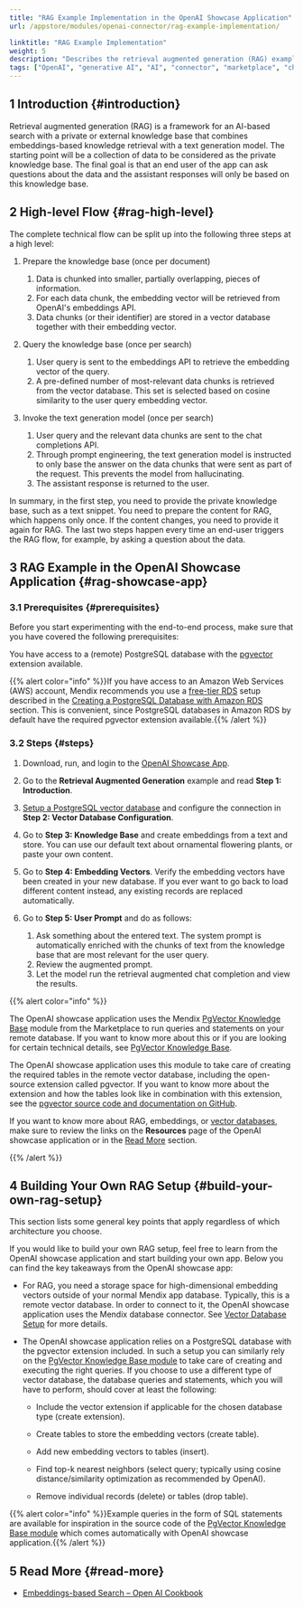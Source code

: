 ```yaml
---
title: "RAG Example Implementation in the OpenAI Showcase Application"
url: /appstore/modules/openai-connector/rag-example-implementation/

linktitle: "RAG Example Implementation"
weight: 5
description: "Describes the retrieval augmented generation (RAG) example implementation in the OpenAI showcase application"
tags: ["OpenAI", "generative AI", "AI", "connector", "marketplace", "chatgpt", "genAI", "embeddings", "Retrieval augmented generation", "RAG", "showcase application", "Azure OpenAI"]
---
```


## 1 Introduction {#introduction}

Retrieval augmented generation (RAG) is a framework for an AI-based search with a private or external knowledge base that combines embeddings-based knowledge retrieval with a text generation model. The starting point will be a collection of data to be considered as the private knowledge base. The final goal is that an end user of the app can ask questions about the data and the assistant responses will only be based on this knowledge base. 

## 2 High-level Flow {#rag-high-level}

The complete technical flow can be split up into the following three steps at a high level:

1. Prepare the knowledge base (once per document)
   1. Data is chunked into smaller, partially overlapping, pieces of information.
   2. For each data chunk, the embedding vector will be retrieved from OpenAI's embeddings API.
   3. Data chunks (or their identifier) are stored in a vector database together with their embedding vector.

2. Query the knowledge base (once per search)
   1. User query is sent to the embeddings API to retrieve the embedding vector of the query.
   2. A pre-defined number of most-relevant data chunks is retrieved from the vector database. This set is selected based on cosine similarity to the user query embedding vector.

3. Invoke the text generation model (once per search)
   1. User query and the relevant data chunks are sent to the chat completions API.
   2. Through prompt engineering, the text generation model is instructed to only base the answer on the data chunks that were sent as part of the request. This prevents the model from hallucinating.
   3. The assistant response is returned to the user.

In summary, in the first step, you need to provide the private knowledge base, such as a text snippet. You need to prepare the content for RAG, which happens only once. If the content changes, you need to provide it again for RAG. The last two steps happen every time an end-user triggers the RAG flow, for example, by asking a question about the data.

## 3 RAG Example in the OpenAI Showcase Application {#rag-showcase-app}

### 3.1 Prerequisites {#prerequisites}

Before you start experimenting with the end-to-end process, make sure that you have covered the following prerequisites:

You have access to a (remote) PostgreSQL database with the [pgvector](https://github.com/pgvector/pgvector) extension available.

{{% alert color="info" %}}If you have access to an Amazon Web Services (AWS) account, Mendix recommends you use a [free-tier RDS](https://aws.amazon.com/rds/faqs/#product-faqs#amazon-rds-faqs#free-tier) setup described in the [Creating a PostgreSQL Database with Amazon RDS](/appstore/modules/pgvector-knowledge-base/vector-database-setup/#rds-database) section. This is convenient, since PostgreSQL databases in Amazon RDS by default have the required pgvector extension available.{{% /alert %}}

### 3.2 Steps {#steps}

1. Download, run, and login to the [OpenAI Showcase App](https://marketplace.mendix.com/link/component/220475).

2. Go to the **Retrieval Augmented Generation** example and read **Step 1: Introduction**.

3. [Setup a PostgreSQL vector database](/appstore/modules/pgvector-knowledge-base/vector-database-setup/) and configure the connection in **Step 2: Vector Database Configuration**.

4. Go to **Step 3: Knowledge Base** and create embeddings from a text and store. You can use our default text about ornamental flowering plants, or paste your own content.

5. Go to **Step 4: Embedding Vectors**. Verify the embedding vectors have been created in your new database. If you ever want to go back to load different content instead, any existing records are replaced automatically.

6. Go to **Step 5: User Prompt** and do as follows:
   1. Ask something about the entered text. The system prompt is automatically enriched with the chunks of text from the knowledge base that are most relevant for the user query. 
   2. Review the augmented prompt.
   3. Let the model run the retrieval augmented chat completion and view the results.

{{% alert color="info" %}}

The OpenAI showcase application uses the Mendix [PgVector Knowledge Base](https://marketplace.mendix.com/link/component/225063) module from the Marketplace to run queries and statements on your remote database. If you want to know more about this or if you are looking for certain technical details, see [PgVector Knowledge Base](/appstore/modules/pgvector-knowledge-base/).


The OpenAI showcase application uses this module to take care of creating the required tables in the remote vector database, including the open-source extension called pgvector. If you want to know more about the extension and how the tables look like in combination with this extension, see the [pgvector source code and documentation on GitHub](https://github.com/pgvector/pgvector).

If you want to know more about RAG, embeddings, or [vector databases](/appstore/modules/pgvector-knowledge-base/vector-database-setup/), make sure to review the links on the **Resources** page of the OpenAI showcase application or in the [Read More](#read-more) section.

{{% /alert %}}

## 4 Building Your Own RAG Setup {#build-your-own-rag-setup}

This section lists some general key points that apply regardless of which architecture you choose.

If you would like to build your own RAG setup, feel free to learn from the OpenAI showcase application and start building your own app. Below you can find the key takeaways from the OpenAI showcase app:

* For RAG, you need a storage space for high-dimensional embedding vectors outside of your normal Mendix app database. Typically, this is a remote vector database. In order to connect to it, the OpenAI showcase application uses the Mendix database connector. See [Vector Database Setup](/appstore/modules/pgvector-knowledge-base/vector-database-setup/) for more details.

* The OpenAI showcase application relies on a PostgreSQL database with the pgvector extension included. In such a setup you can similarly rely on the [PgVector Knowledge Base module](/appstore/modules/pgvector-knowledge-base/) to take care of creating and executing the right queries. If you choose to use a different type of vector database, the database queries and statements, which you will have to perform, should cover at least the following:
    * Include the vector extension if applicable for the chosen database type (create extension).
    
    * Create tables to store the embedding vectors (create table).
    
    * Add new embedding vectors to tables (insert).
    
    * Find top-k nearest neighbors (select query; typically using cosine distance/similarity optimization as recommended by OpenAI).
    
    * Remove individual records (delete) or tables (drop table).

{{% alert color="info" %}}Example queries in the form of SQL statements are available for inspiration in the source code of the [PgVector Knowledge Base module](/appstore/modules/pgvector-knowledge-base/) which comes automatically with OpenAI showcase application.{{% /alert %}}

## 5 Read More {#read-more}

* [Embeddings-based Search – Open AI Cookbook](https://cookbook.openai.com/examples/question_answering_using_embeddings)

